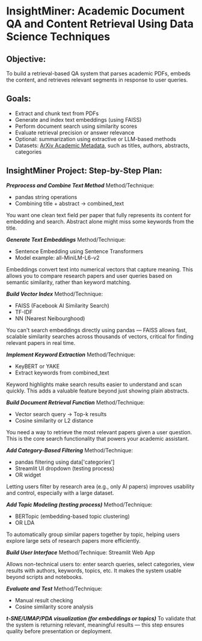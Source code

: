# InsightMiner: Academic Document QA and Content Retrieval Using Data Science Techniques

## Objective:

To build a retrieval-based QA system that parses academic PDFs, embeds the content, and retrieves relevant segments in response to user queries.

## Goals:

- Extract and chunk text from PDFs
- Generate and index text embeddings (using FAISS)
- Perform document search using similarity scores
- Evaluate retrieval precision or answer relevance
- Optional: summarization using extractive or LLM-based methods
- Datasets: [ArXiv Academic Metadata](https://www.kaggle.com/datasets/Cornell-University/arxiv), such as titles, authors, abstracts, categories

## InsightMiner Project: Step-by-Step Plan:

***Preprocess and Combine Text Method***
Method/Technique: 

- pandas string operations
- Combining title + abstract → combined_text

You want one clean text field per paper that fully represents its content for embedding and search. Abstract alone might miss some keywords from the title.

***Generate Text Embeddings***
Method/Technique:

- Sentence Embedding using Sentence Transformers
- Model example: all-MiniLM-L6-v2

Embeddings convert text into numerical vectors that capture meaning. This allows you to compare research papers and user queries based on semantic similarity, rather than keyword matching.

***Build Vector Index***
Method/Technique:

- FAISS (Facebook AI Similarity Search)
- TF-IDF
- NN (Nearest Neibourghood)

You can't search embeddings directly using pandas — FAISS allows fast, scalable similarity searches across thousands of vectors, critical for finding relevant papers in real time.

***Implement Keyword Extraction***
Method/Technique: 

- KeyBERT or YAKE
- Extract keywords from combined_text

Keyword highlights make search results easier to understand and scan quickly. This adds a valuable feature beyond just showing plain abstracts.

***Build Document Retrieval Function***
Method/Technique: 

- Vector search query → Top-k results
- Cosine similarity or L2 distance

You need a way to retrieve the most relevant papers given a user question. This is the core search functionality that powers your academic assistant.

***Add Category-Based Filtering***
Method/Technique: 

- pandas filtering using data['categories']
- Streamlit UI dropdown (testing process)
- OR widget

Letting users filter by research area (e.g., only AI papers) improves usability and control, especially with a large dataset.

***Add Topic Modeling (testing process)***
Method/Technique: 

- BERTopic (embedding-based topic clustering)
- OR LDA

To automatically group similar papers together by topic, helping users explore large sets of research papers more efficiently.

***Build User Interface***
Method/Technique: Streamlit Web App

Allows non-technical users to: enter search queries, select categories, view results with authors, keywords, topics, etc. It makes the system usable beyond scripts and notebooks.

***Evaluate and Test***
Method/Technique:

- Manual result checking
- Cosine similarity score analysis

***t-SNE/UMAP/PDA visualization (for embeddings or topics)***
To validate that the system is returning relevant, meaningful results — this step ensures quality before presentation or deployment.
